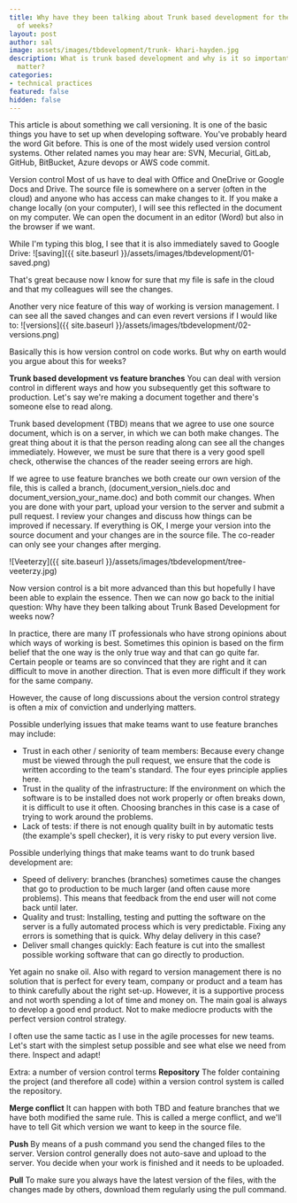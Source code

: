 ```yaml
---
title: Why have they been talking about Trunk based development for the last couple
  of weeks?
layout: post
author: sal
image: assets/images/tbdevelopment/trunk- khari-hayden.jpg
description: What is trunk based development and why is it so important? Does it really
  matter?
categories:
- technical practices
featured: false
hidden: false
---
```


This article is about something we call versioning. It is one of the basic things you have to set up when developing software. You've probably heard the word Git before. This is one of the most widely used version control systems. Other related names you may hear are: SVN, Mecurial, GitLab, GitHub, BitBucket, Azure devops or AWS code commit.

Version control
Most of us have to deal with Office and OneDrive or Google Docs and Drive. The source file is somewhere on a server (often in the cloud) and anyone who has access can make changes to it. If you make a change locally (on your computer), I will see this reflected in the document on my computer. We can open the document in an editor (Word) but also in the browser if we want.

While I'm typing this blog, I see that it is also immediately saved to Google Drive:
![saving]({{ site.baseurl }}/assets/images/tbdevelopment/01-saved.png)

That's great because now I know for sure that my file is safe in the cloud and that my colleagues will see the changes. 

Another very nice feature of this way of working is version management. I can see all the saved changes and can even revert versions if I would like to:
![versions]({{ site.baseurl }}/assets/images/tbdevelopment/02-versions.png)

Basically this is how version control on code works. But why on earth would you argue about this for weeks?

**Trunk based development vs feature branches**
You can deal with version control in different ways and how you subsequently get this software to production. Let's say we're making a document together and there's someone else to read along.

Trunk based development (TBD) means that we agree to use one source document, which is on a server, in which we can both make changes. The great thing about it is that the person reading along can see all the changes immediately. However, we must be sure that there is a very good spell check, otherwise the chances of the reader seeing errors are high.

If we agree to use feature branches we both create our own version of the file, this is called a branch, (document_version_niels.doc and document_version_your_name.doc) and both commit our changes. When you are done with your part, upload your version to the server and submit a pull request. I review your changes and discuss how things can be improved if necessary. If everything is OK, I merge your version into the source document and your changes are in the source file. The co-reader can only see your changes after merging.

![Veeterzy]({{ site.baseurl }}/assets/images/tbdevelopment/tree-veeterzy.jpg)

Now version control is a bit more advanced than this but hopefully I have been able to explain the essence. Then we can now go back to the initial question: Why have they been talking about Trunk Based Development for weeks now?

In practice, there are many IT professionals who have strong opinions about which ways of working is best. Sometimes this opinion is based on the firm belief that the one way is the only true way and that can go quite far. Certain people or teams are so convinced that they are right and it can difficult to move in another direction. That is even more difficult if they work for the same company.

However, the cause of long discussions about the version control strategy is often a mix of conviction and underlying matters.

Possible underlying issues that make teams want to use feature branches may include:
* Trust in each other / seniority of team members: Because every change must be viewed through the pull request, we ensure that the code is written according to the team's standard. The four eyes principle applies here.
* Trust in the quality of the infrastructure: If the environment on which the software is to be installed does not work properly or often breaks down, it is difficult to use it often. Choosing branches in this case is a case of trying to work around the problems.
* Lack of tests: if there is not enough quality built in by automatic tests (the example's spell checker), it is very risky to put every version live. 

Possible underlying things that make teams want to do trunk based development are:
* Speed of delivery: branches (branches) sometimes cause the changes that go to production to be much larger (and often cause more problems). This means that feedback from the end user will not come back until later.
* Quality and trust: Installing, testing and putting the software on the server is a fully automated process which is very predictable. Fixing any errors is something that is quick. Why delay delivery in this case?
* Deliver small changes quickly: Each feature is cut into the smallest possible working software that can go directly to production.

Yet again no snake oil.
Also with regard to version management there is no solution that is perfect for every team, company or product and a team has to think carefully about the right set-up. However, it is a supportive process and not worth spending a lot of time and money on. The main goal is always to develop a good end product. Not to make mediocre products with the perfect version control strategy.

I often use the same tactic as I use in the agile processes for new teams. Let's start with the simplest setup possible and see what else we need from there. Inspect and adapt!


Extra: a number of version control terms
**Repository**
The folder containing the project (and therefore all code) within a version control system is called the repository.

**Merge conflict**
It can happen with both TBD and feature branches that we have both modified the same rule. This is called a merge conflict, and we'll have to tell Git which version we want to keep in the source file.

**Push**
By means of a push command you send the changed files to the server. Version control generally does not auto-save and upload to the server. You decide when your work is finished and it needs to be uploaded.

**Pull**
To make sure you always have the latest version of the files, with the changes made by others, download them regularly using the pull command.
